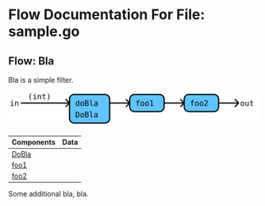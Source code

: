 # Flow Documentation For File: sample.go

## Flow: Bla
Bla is a simple filter.

![Flow: Bla](./Bla.svg)

Components | Data
---------- | -----
[DoBla](./sample_addition.md#flow-dobla) | 
[foo1](./sample.go#L30) | 
[foo2](./sample.go#L35) | 

Some additional bla, bla.
